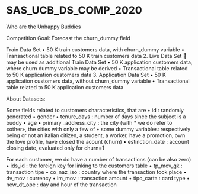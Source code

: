 # SAS_UCB_DS_COMP_2020
Who are the Unhappy Buddies

Competition Goal:
Forecast the churn_dummy field

Train Data Set
•
50 K train customers data, with churn_dummy variable
•
Transactional table related to 50 K train customers data
2.
Live Data Set  may be used as additional Train Data Set
•
50 K application customers data, where churn dummy variable may be derived
•
Transactional table related to 50 K application customers data
3.
Application Data Set
•
50 K application customers data, without churn_dummy variable
•
Transactional table related to 50 K application customers data

About Datasets:

Some fields related to customers characteristics, that are
•
id : randomly generated
•
gender
•
tenure_days : number of days since the subject is a buddy
•
age
•
primary _address_city : the city (with * we do refer to «other», the cities with only a few of
•
some dummy variables: respectively being or not an italian citizen, a student, a worker, have a promotion,
own the love profile, have closed the acount (churn)
•
estinction_date : account closing date, evaluated only for churn=1

For each customer, we do have a number of transactions (can be also zero)
•
ids_id : the foreign key for linking to the customers table
•
tp_mov_gk : transaction tipe
•
co_naz_iso : country where the transaction took place
•
dv_mov : currency
•
im_mov : transaction amount
•
tipo_carta : card type
•
new_dt_ope : day and hour of the transaction
